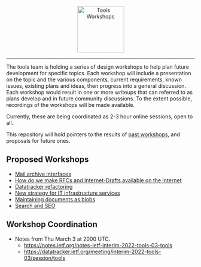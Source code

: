 <div align="center">
    
<img src="https://raw.githubusercontent.com/ietf-tools/common/main/assets/logos/tools-workshops.svg" alt="Tools Workshops" height="125" />
  
</div>

---

The tools team is holding a series of design workshops to help plan future development for specific topics. Each workshop will include a presentation on the topic and the various components, current requirements, known issues, existing plans and ideas, then progress into a general discussion. Each workshop would result in one or more writeups that can referred to as plans develop and in future community discussions. To the extent possible, recordings of the workshops will be made available.

Currently, these are being coordinated as 2-3 hour online sessions, open to all.

This repository will hold pointers to the results of [past workshops](past_workshops.md), and proposals for future ones.

## Proposed Workshops
- [Mail archive interfaces](proposals/mail_archive_interfaces.md)
- [How do we make RFCs and Internet-Drafts available on the Internet](proposals/document_publication.md)
- [Datatracker refactoring ](proposals/datatracker_refactoring.md)
- [New strategy for IT infrastructure services](proposals/new-strategy-for-it-infrastructure-services.md)
- [Maintaining documents as blobs](proposals/documents_as_blobs.md)
- [Search and SEO](proposals/search.md)


## Workshop Coordination
- Notes from Thu March 3 at 2000 UTC.
  - https://notes.ietf.org/notes-ietf-interim-2022-tools-03-tools
  - https://datatracker.ietf.org/meeting/interim-2022-tools-03/session/tools

